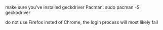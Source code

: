 make sure you've installed geckdriver
Pacman:
	sudo pacman -S geckodriver

do not use Firefox insted of Chrome, the login process will most likely fail
